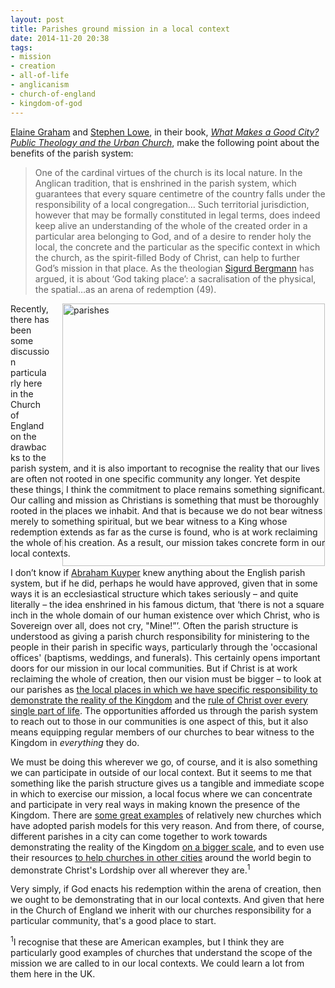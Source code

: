 ```yaml
---
layout: post
title: Parishes ground mission in a local context
date: 2014-11-20 20:38
tags:
- mission
- creation
- all-of-life
- anglicanism
- church-of-england
- kingdom-of-god
---
```

[Elaine Graham](http://www.chester.ac.uk/departments/trs/staff/graham) and [Stephen Lowe](http://en.wikipedia.org/wiki/Stephen_Lowe_%28bishop%29), in their book, *[What Makes a Good City? Public Theology and the Urban Church](http://amzn.to/11yX4yL)*, make the following point about the benefits of the parish system:

<blockquote>
One of the cardinal virtues of the church is its local nature. In the Anglican tradition, that is enshrined in the parish system, which guarantees that every square centimetre of the country falls under the responsibility of a local congregation… Such territorial jurisdiction, however that may be formally constituted in legal terms, does indeed keep alive an understanding of the whole of the created order in a particular area belonging to God, and of a desire to render holy the local, the concrete and the particular as the specific context in which the church, as the spirit-filled Body of Christ, can help to further God’s mission in that place. As the theologian <a href=“http://www.ntnu.edu/employees/sigurd.bergmann”>Sigurd Bergmann</a> has argued, it is about ‘God taking place’: a sacralisation of the physical, the spatial…as an arena of redemption (49).
</blockquote>

<div style="float: right; margin: 0px 1px 0px 20px; width: 420px; height: 255px;"><img src="https://dl.dropboxusercontent.com/u/3897986/Jake%20Blog%20Images/parish.jpg" alt="parishes" width="420"></div>
Recently, there has been some discussion particularly here in the Church of England on the drawbacks to the parish system, and it is also important to recognise the reality that our lives are often not rooted in one specific community any longer. Yet despite these things, I think the commitment to place remains something significant. Our calling and mission as Christians is something that must be thoroughly rooted in the places we inhabit. And that is because we do not bear witness merely to something spiritual, but we bear witness to a King whose redemption extends as far as the curse is found, who is at work reclaiming the whole of his creation. As a result, our mission takes concrete form in our local contexts.

I don’t know if [Abraham Kuyper](http://en.wikipedia.org/wiki/Abraham_Kuyper) knew anything about the English parish system, but if he did, perhaps he would have approved, given that in some ways it is an ecclesiastical structure which takes seriously – and quite literally – the idea enshrined in his famous dictum, that ‘there is not a square inch in the whole domain of our human existence over which Christ, who is Sovereign over all, does not cry, "Mine!”’. Often the parish structure is understood as giving a parish church responsibility for ministering to the people in their parish in specific ways, particularly through the 'occasional offices' (baptisms, weddings, and funerals). This certainly opens important doors for our mission in our local communities. But if Christ is at work reclaiming the whole of creation, then our vision must be bigger – to look at our parishes as [the local places in which we have specific responsibility to demonstrate the reality of the Kingdom](http://blog.jakebelder.com/post/can-christ-be-seen-in-your-city) and the [rule of Christ over every single part of life](http://blog.acton.org/archives/32633-if-christ-is-lord-everything-matters.html). The opportunities afforded us through the parish system to reach out to those in our communities is one aspect of this, but it also means equipping regular members of our churches to bear witness to the Kingdom in *everything* they do.

We must be doing this wherever we go, of course, and it is also something we can participate in outside of our local context. But it seems to me that something like the parish structure gives us a tangible and immediate scope in which to exercise our mission, a local focus where we can concentrate and participate in very real ways in making known the presence of the Kingdom. There are [some great examples](http://trinitygracechurch.com/parishes/#city-parish-model) of relatively new churches which have adopted parish models for this very reason. And from there, of course, different parishes in a city can come together to work towards demonstrating the reality of the Kingdom [on a bigger scale](http://cityrenewal.org/), and to even use their resources [to help churches in other cities](http://www.redeemercitytocity.com/) around the world begin to demonstrate Christ's Lordship over all wherever they are.<sup>1</sup>

Very simply, if God enacts his redemption within the arena of creation, then we ought to be demonstrating that in our local contexts. And given that here in the Church of England we inherit with our churches responsibility for a particular community, that's a good place to start.

<div class="footnote"><sup>1</sup>I recognise that these are American examples, but I think they are particularly good examples of churches that understand the scope of the mission we are called to in our local contexts. We could learn a lot from them here in the UK.</div>
